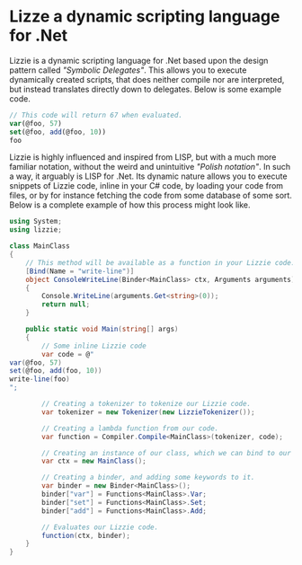 
# Lizze a dynamic scripting language for .Net

Lizzie is a dynamic scripting language for .Net based upon the design pattern
called _"Symbolic Delegates"_. This allows you to execute dynamically created
scripts, that does neither compile nor are interpreted, but instead translates
directly down to delegates. Below is some example code.

```javascript
// This code will return 67 when evaluated.
var(@foo, 57)
set(@foo, add(@foo, 10))
foo
```

Lizzie is highly influenced and inspired from LISP, but with a much more familiar
notation, without the weird and unintuitive _"Polish notation"_. In such a way,
it arguably is LISP for .Net. Its dynamic nature allows you to execute snippets
of Lizzie code, inline in your C# code, by loading your code from files, or by for
instance fetching the code from some database of some sort. Below is a complete
example of how this process might look like.

```csharp
using System;
using lizzie;

class MainClass
{
    // This method will be available as a function in your Lizzie code.
    [Bind(Name = "write-line")]
    object ConsoleWriteLine(Binder<MainClass> ctx, Arguments arguments)
    {
        Console.WriteLine(arguments.Get<string>(0));
        return null;
    }

    public static void Main(string[] args)
    {
        // Some inline Lizzie code
        var code = @"
var(@foo, 57)
set(@foo, add(foo, 10))
write-line(foo)
";

        // Creating a tokenizer to tokenize our Lizzie code.
        var tokenizer = new Tokenizer(new LizzieTokenizer());

        // Creating a lambda function from our code.
        var function = Compiler.Compile<MainClass>(tokenizer, code);

        // Creating an instance of our class, which we can bind to our code.
        var ctx = new MainClass();

        // Creating a binder, and adding some keywords to it.
        var binder = new Binder<MainClass>();
        binder["var"] = Functions<MainClass>.Var;
        binder["set"] = Functions<MainClass>.Set;
        binder["add"] = Functions<MainClass>.Add;

        // Evaluates our Lizzie code.
        function(ctx, binder);
    }
}
```
